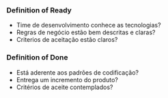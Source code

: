 ### Definition of Ready

- Time de desenvolvimento conhece as tecnologias?
- Regras de negócio estão bem descritas e claras?
- Criterios de aceitação estão claros?

### Definition of Done

- Está aderente aos padrões de codificação?
- Entrega um incremento do produto?
- Critérios de aceite contemplados?
